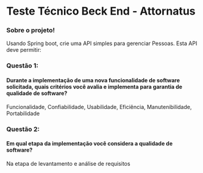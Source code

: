 <h1>Teste Técnico Beck End - Attornatus</h1>
<h3>Sobre o projeto!</h3>
Usando Spring boot, crie uma API simples para gerenciar Pessoas. Esta API deve permitir:  
<br>
<h3>Questão 1:</h3>

<h4>Durante a implementação de uma nova funcionalidade de software solicitada, quais critérios você avalia e implementa para garantia de qualidade de software?
</h4>

Funcionalidade, Confiabilidade, Usabilidade, Eficiência, Manutenibilidade, Portabilidade
<br>
<h3>Questão 2:</h3>

<h4>Em qual etapa da implementação você considera a qualidade de software?</h4>

Na etapa de levantamento e análise de requisitos
<br>
